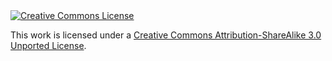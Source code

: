 <a rel="license" href="http://creativecommons.org/licenses/by-sa/3.0/deed.en_US">
<img alt="Creative Commons License" style="border-width:0" src="http://i.creativecommons.org/l/by-sa/3.0/88x31.png" />
</a><br />

This work is licensed under a <a rel="license" href="http://creativecommons.org/licenses/by-sa/3.0/deed.en_US">Creative
Commons Attribution-ShareAlike 3.0 Unported License</a>.
